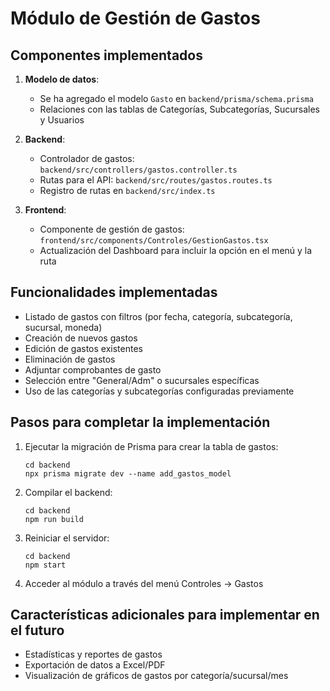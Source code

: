 # Módulo de Gestión de Gastos

## Componentes implementados

1. **Modelo de datos**:
   - Se ha agregado el modelo `Gasto` en `backend/prisma/schema.prisma`
   - Relaciones con las tablas de Categorías, Subcategorías, Sucursales y Usuarios

2. **Backend**:
   - Controlador de gastos: `backend/src/controllers/gastos.controller.ts`
   - Rutas para el API: `backend/src/routes/gastos.routes.ts`
   - Registro de rutas en `backend/src/index.ts`

3. **Frontend**:
   - Componente de gestión de gastos: `frontend/src/components/Controles/GestionGastos.tsx`
   - Actualización del Dashboard para incluir la opción en el menú y la ruta

## Funcionalidades implementadas

- Listado de gastos con filtros (por fecha, categoría, subcategoría, sucursal, moneda)
- Creación de nuevos gastos
- Edición de gastos existentes
- Eliminación de gastos
- Adjuntar comprobantes de gasto
- Selección entre "General/Adm" o sucursales específicas
- Uso de las categorías y subcategorías configuradas previamente

## Pasos para completar la implementación

1. Ejecutar la migración de Prisma para crear la tabla de gastos:
   ```
   cd backend
   npx prisma migrate dev --name add_gastos_model
   ```

2. Compilar el backend:
   ```
   cd backend
   npm run build
   ```

3. Reiniciar el servidor:
   ```
   cd backend
   npm start
   ```

4. Acceder al módulo a través del menú Controles -> Gastos

## Características adicionales para implementar en el futuro

- Estadísticas y reportes de gastos
- Exportación de datos a Excel/PDF
- Visualización de gráficos de gastos por categoría/sucursal/mes 